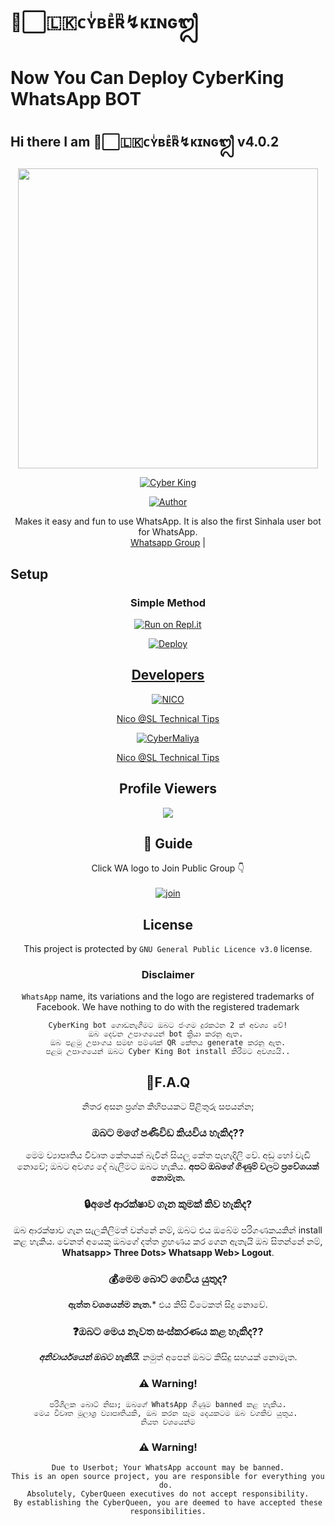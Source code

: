 # ᳆⃞🇱🇰ᴄʏͥʙᴇͣʀͫ↯ᴋɪɴɢᬐ

# Now You Can Deploy CyberKing WhatsApp BOT
 
## Hi there I am ᳆⃞🇱🇰ᴄʏͥʙᴇͣʀͫ↯ᴋɪɴɢᬐ v4.0.2

 
<div align="center">
  <img border-radius: 15px src="https://telegra.ph/file/43a15356c3c401a129484.jpg" width="480" height="480"/>
  <p align="center">
<a href="#"><img title="Cyber King" src="https://img.shields.io/badge/CyberKing-green?colorA=%23ff0000&colorB=%23017e40&style=for-the-badge"></a>
</p>
  <p align="center">
<a href="https://github.com/CyberMaliya"><img title="Author" src="https://img.shields.io/badge/Author-CyberMaliya/?color=blue&style=for-the-badge&logo=whatsapp"></a>
</p>
</div>


 

<p align="center">
    Makes it easy and fun to use WhatsApp. It is also the first Sinhala user bot for WhatsApp.
    <br>
        <a href="https://chat.whatsapp.com/HB1qciGHnMtEIpicPkzwpd">Whatsapp Group</a> |
    <br>
</p>
 
 
## Setup
<div align="center">

  ### Simple Method
  
 [![Run on Repl.it](https://repl.it/badge/github/quiec/whatsAlfa)](https://replit.com/@NICONico6/CyberKing-QR?v=1)
  
[![Deploy](https://www.herokucdn.com/deploy/button.svg)](https://heroku.com/deploy?template=https://github.com/CyberMaliya/CyberKing) 
  

 

  <p align="center">
  <a href="https://github.com/SLTechnicalTips/CyberQueen">
    

    
 ## Developers
  <div align="center">
    
  [![NICO](https://github.com/sltechnicaltips.png?size=100)](https://github.com/SLTechnicalTips)

[Nico @SL Technical Tips](https://github.com/sltechnicaltips)  
    
  [![CyberMaliya](https://github.com/cybermaliya.png?size=100)](https://github.com/CyberMaliya)

[Nico @SL Technical Tips](https://github.com/sltechnicaltips)  
  </div>
    
   
## Profile Viewers
<div align="center"><img src="https://profile-counter.glitch.me/SLTechnicalTips/count.svg" /></div>

## 📢 Guide
Click WA logo to Join Public Group 👇
    <br>
<br>
  [![join](https://github.com/Alien-alfa/PublicBot/blob/main/wlogo.svg.png)](https://chat.whatsapp.com/HB1qciGHnMtEIpicPkzwpd)
  <div align="center">
       


## License
This project is protected by `GNU General Public Licence v3.0` license.

### Disclaimer
`WhatsApp` name, its variations and the logo are registered trademarks of Facebook. We have nothing to do with the registered trademark

```
CyberKing bot ගොඩනැගීමට ඔබට ජංගම දුරකථන 2 ක් අවශ්‍ය වේ!
ඔබ දෙවන උපාංගයෙන් bot ක්‍රියා කරනු ඇත. 
ඔබ පළමු උපාංගය සමඟ පමණක් QR කේතය generate කරනු ඇත.
පළමු උපාංගයෙන් ඔබට Cyber King Bot install කිරීමට අවශ්‍යයි..
```
    
## 🚀F.A.Q
නිතර අසන ප්‍රශ්න කිහිපයකට පිළිතුරු සපයන්න;

### ඔබට මගේ පණිවිඩ කියවිය හැකිද??
මෙම ව්‍යාපෘතිය විවෘත කේතයක් බැවින් සියලු කේත පැහැදිලි වේ. අඩු හෝ වැඩි නොවේ; ඔබට අවශ්‍ය දේ බැලීමට ඔබට හැකිය. **අපට ඔබගේ ගිණුම් වලට ප්‍රවේශයක් නොමැත.**

### 🔒අපේ ආරක්ෂාව ගැන කුමක් කිව හැකිද?
ඔබ ආරක්ෂාව ගැන සැලකිලිමත් වන්නේ නම්, ඔබට එය ඔබේම පරිගණකයකින් install කළ හැකිය. වෙනත් අයෙකු ඔබගේ දත්ත ග්‍රහණය කර ගෙන ඇතැයි ඔබ සිතන්නේ නම්, **Whatsapp> Three Dots> Whatsapp Web> Logout**.

### 💰මෙම බොට් ගෙවිය යුතුද?
**ඇත්ත වශයෙන්ම නැත.*** එය කිසි විටෙකත් සිදු නොවේ.

### ❓ඔබට මෙය නැවත සංස්කරණය කළ හැකිද??
***අනිවාර්යයෙන් ඔබට හැකියි.*** නමුත් අපෙන් ඔබට කිසිදු සහයක් නොමැත.

### ⚠️ Warning! 
```
පරිශීලක බොට් නිසා; ඔබගේ WhatsApp ගිණුම banned කළ හැකිය.
මෙය විවෘත මූලාශ්‍ර ව්‍යාපෘතියකි, ඔබ කරන සෑම දෙයකටම ඔබ වගකිව යුතුය. 
නියත වශයෙන්ම
```

### ⚠️ Warning! 
```
Due to Userbot; Your WhatsApp account may be banned.
This is an open source project, you are responsible for everything you do. 
Absolutely, CyberQueen executives do not accept responsibility.
By establishing the CyberQueen, you are deemed to have accepted these responsibilities.
```

